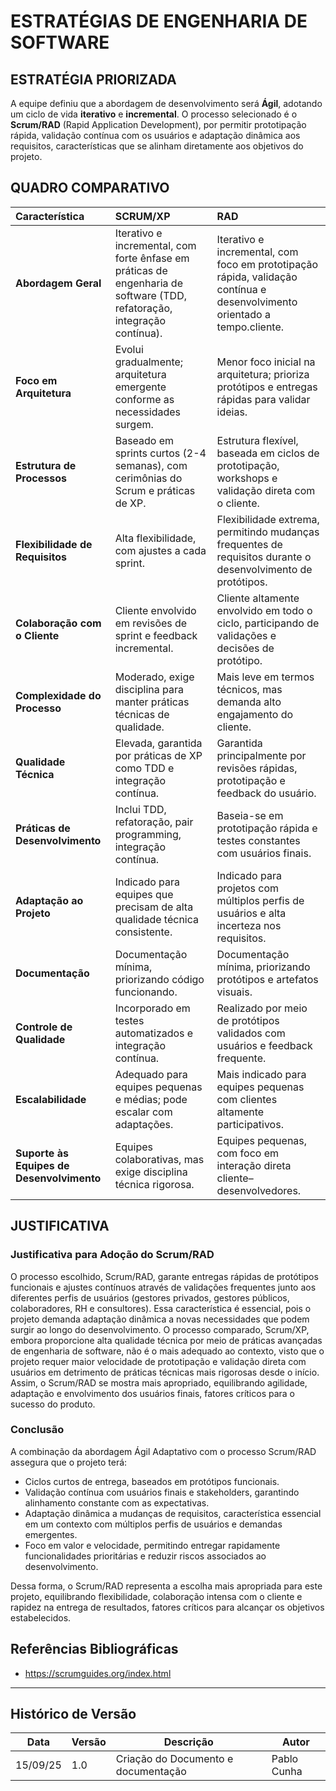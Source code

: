 # ESTRATÉGIAS DE ENGENHARIA DE SOFTWARE

## ESTRATÉGIA PRIORIZADA

A equipe definiu que a abordagem de desenvolvimento será **Ágil**, adotando um ciclo de vida **iterativo** e **incremental**.
O processo selecionado é o **Scrum/RAD** (Rapid Application Development), por permitir prototipação rápida, validação contínua com os usuários e adaptação dinâmica aos requisitos, características que se alinham diretamente aos objetivos do projeto.


## QUADRO COMPARATIVO

| Característica                            | SCRUM/XP                                                                                                                                                                               | RAD                                                                                                                                                                                                                    |
| :---------------------------------------- | :------------------------------------------------------------------------------------------------------------------------------------------------------------------------------------- | :--------------------------------------------------------------------------------------------------------------------------------------------------------------------------------------------------------------------- |
| **Abordagem Geral**                       | Iterativo e incremental, com forte ênfase em práticas de engenharia de software (TDD, refatoração, integração contínua).                                              | Iterativo e incremental, com foco em prototipação rápida, validação contínua e desenvolvimento orientado a tempo.cliente.                                                                          |
| **Foco em Arquitetura**                   | Evolui gradualmente; arquitetura emergente conforme as necessidades surgem. | Menor foco inicial na arquitetura; prioriza protótipos e entregas rápidas para validar ideias.                            |
| **Estrutura de Processos**                | Baseado em sprints curtos (2-4 semanas), com cerimônias do Scrum e práticas de XP.                                  | Estrutura flexível, baseada em ciclos de prototipação, workshops e validação direta com o cliente. |
| **Flexibilidade de Requisitos**           | Alta flexibilidade, com ajustes a cada sprint.                                            | Flexibilidade extrema, permitindo mudanças frequentes de requisitos durante o desenvolvimento de protótipos.                                                                            |
| **Colaboração com o Cliente**             | Cliente envolvido em revisões de sprint e feedback incremental.                                                | Cliente altamente envolvido em todo o ciclo, participando de validações e decisões de protótipo.                                    |
| **Complexidade do Processo**              | Moderado, exige disciplina para manter práticas técnicas de qualidade.                                                                       | Mais leve em termos técnicos, mas demanda alto engajamento do cliente.                                                              |
| **Qualidade Técnica**           | Elevada, garantida por práticas de XP como TDD e integração contínua.                                    | Garantida principalmente por revisões rápidas, prototipação e feedback do usuário.                                                                                                                |
| **Práticas de Desenvolvimento**           | Inclui TDD, refatoração, pair programming, integração contínua.                                    | Baseia-se em prototipação rápida e testes constantes com usuários finais.                                                                                                                |
| **Adaptação ao Projeto**           | Indicado para equipes que precisam de alta qualidade técnica consistente.                                    | Indicado para projetos com múltiplos perfis de usuários e alta incerteza nos requisitos.                                                                                                                |
| **Documentação**           |Documentação mínima, priorizando código funcionando.                                    | Documentação mínima, priorizando protótipos e artefatos visuais.                                                                                                                |
| **Controle de Qualidade**                 | Incorporado em testes automatizados e integração contínua.                                                              | Realizado por meio de protótipos validados com usuários e feedback frequente.                                                                                                     |
| **Escalabilidade**                 | Adequado para equipes pequenas e médias; pode escalar com adaptações.                                                              | Mais indicado para equipes pequenas com clientes altamente participativos.                                                                                                     |
| **Suporte às Equipes de Desenvolvimento** | Equipes colaborativas, mas exige disciplina técnica rigorosa.                                                                            | Equipes pequenas, com foco em interação direta cliente–desenvolvedores.                                                                                                                 |

## JUSTIFICATIVA

### Justificativa para Adoção do Scrum/RAD

O processo escolhido, Scrum/RAD, garante entregas rápidas de protótipos funcionais e ajustes contínuos através de validações frequentes junto aos diferentes perfis de usuários (gestores privados, gestores públicos, colaboradores, RH e consultores). Essa característica é essencial, pois o projeto demanda adaptação dinâmica a novas necessidades que podem surgir ao longo do desenvolvimento.
O processo comparado, Scrum/XP, embora proporcione alta qualidade técnica por meio de práticas avançadas de engenharia de software, não é o mais adequado ao contexto, visto que o projeto requer maior velocidade de prototipação e validação direta com usuários em detrimento de práticas técnicas mais rigorosas desde o início.
Assim, o Scrum/RAD se mostra mais apropriado, equilibrando agilidade, adaptação e envolvimento dos usuários finais, fatores críticos para o sucesso do produto.

### Conclusão

A combinação da abordagem Ágil Adaptativo com o processo Scrum/RAD assegura que o projeto terá:

* Ciclos curtos de entrega, baseados em protótipos funcionais.
* Validação contínua com usuários finais e stakeholders, garantindo alinhamento constante com as expectativas.
* Adaptação dinâmica a mudanças de requisitos, característica essencial em um contexto com múltiplos perfis de usuários e demandas emergentes.
* Foco em valor e velocidade, permitindo entregar rapidamente funcionalidades prioritárias e reduzir riscos associados ao desenvolvimento.


Dessa forma, o Scrum/RAD representa a escolha mais apropriada para este projeto, equilibrando flexibilidade, colaboração intensa com o cliente e rapidez na entrega de resultados, fatores críticos para alcançar os objetivos estabelecidos.

## Referências Bibliográficas

- https://scrumguides.org/index.html

---

## Histórico de Versão

| Data     | Versão | Descrição                             | Autor              |
| -------- | ------ | ------------------------------------- | ------------------ |
| 15/09/25 | 1.0    | Criação do Documento e documentação                   | Pablo Cunha        |
